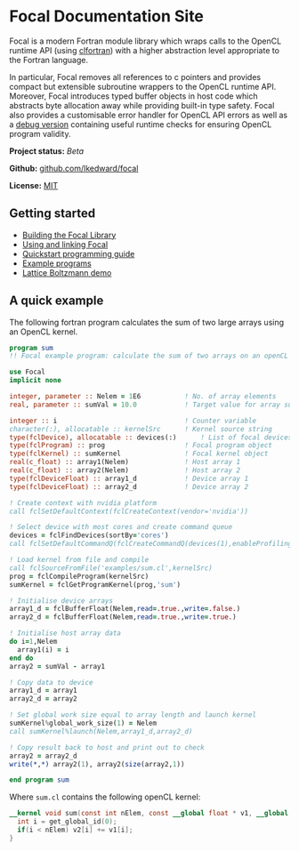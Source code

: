# Focal Documentation Site

Focal is a modern Fortran module library which wraps calls to the OpenCL runtime API (using [clfortran](https://github.com/cass-support/clfortran)) with a higher abstraction level appropriate to the Fortran language.

In particular, Focal removes all references to c pointers and provides compact but extensible subroutine wrappers to the OpenCL runtime API.
Moreover, Focal introduces typed buffer objects in host code which abstracts byte allocation away while providing built-in type safety.
Focal also provides a customisable error handler for OpenCL API errors as well as a [debug version](../errors#2-runtime-debug-checks) containing useful runtime checks for
ensuring OpenCL program validity.

__Project status:__ *Beta*

__Github:__ [github.com/lkedward/focal](https://github.com/LKedward/focal)

__License:__ [MIT](https://github.com/LKedward/focal/blob/master/LICENSE)

## Getting started

* [Building the Focal Library](build)
* [Using and linking Focal](linking)
* [Quickstart programming guide](quickstart)
* [Example programs](https://github.com/LKedward/focal/tree/master/examples)
* [Lattice Boltzmann demo](https://github.com/LKedward/lbm2d_opencl)

## A quick example
The following fortran program calculates the sum of two large arrays using an OpenCL kernel.

```fortran
program sum
!! Focal example program: calculate the sum of two arrays on an openCL device

use Focal
implicit none

integer, parameter :: Nelem = 1E6           ! No. of array elements
real, parameter :: sumVal = 10.0            ! Target value for array sum

integer :: i                                ! Counter variable
character(:), allocatable :: kernelSrc      ! Kernel source string
type(fclDevice), allocatable :: devices(:)      ! List of focal devices
type(fclProgram) :: prog                    ! Focal program object
type(fclKernel) :: sumKernel                ! Focal kernel object
real(c_float) :: array1(Nelem)              ! Host array 1
real(c_float) :: array2(Nelem)              ! Host array 2
type(fclDeviceFloat) :: array1_d            ! Device array 1
type(fclDeviceFloat) :: array2_d            ! Device array 2

! Create context with nvidia platform
call fclSetDefaultContext(fclCreateContext(vendor='nvidia'))

! Select device with most cores and create command queue
devices = fclFindDevices(sortBy='cores')
call fclSetDefaultCommandQ(fclCreateCommandQ(devices(1),enableProfiling=.true.))

! Load kernel from file and compile
call fclSourceFromFile('examples/sum.cl',kernelSrc)
prog = fclCompileProgram(kernelSrc)
sumKernel = fclGetProgramKernel(prog,'sum')

! Initialise device arrays
array1_d = fclBufferFloat(Nelem,read=.true.,write=.false.)
array2_d = fclBufferFloat(Nelem,read=.true.,write=.true.)

! Initialise host array data
do i=1,Nelem
  array1(i) = i
end do
array2 = sumVal - array1

! Copy data to device
array1_d = array1
array2_d = array2

! Set global work size equal to array length and launch kernel
sumKernel%global_work_size(1) = Nelem
call sumKernel%launch(Nelem,array1_d,array2_d)

! Copy result back to host and print out to check
array2 = array2_d
write(*,*) array2(1), array2(size(array2,1))

end program sum
```

Where `sum.cl` contains the following openCL kernel:
```openCL
__kernel void sum(const int nElem, const __global float * v1, __global float * v2){
  int i = get_global_id(0);
  if(i < nElem) v2[i] += v1[i];
}
```
